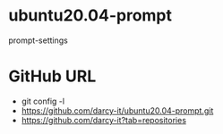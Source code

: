 # ubuntu20.04-prompt
prompt-settings

# GitHub URL
* git config -l
* https://github.com/darcy-it/ubuntu20.04-prompt.git
* https://github.com/darcy-it?tab=repositories
